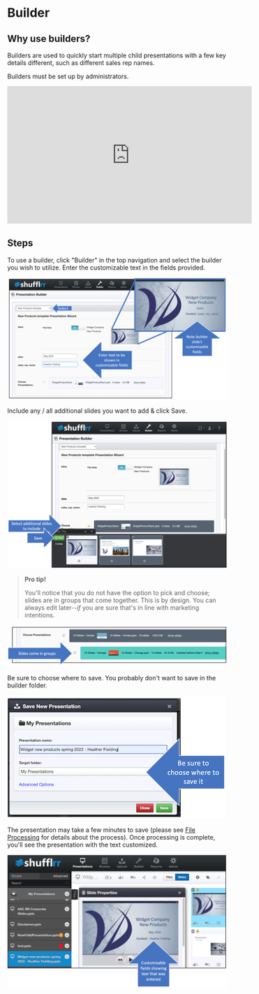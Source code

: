 # Builder

## Why use builders? 

Builders are used to quickly start multiple child presentations with a few key details different, such as different sales rep names.

Builders must be set up by administrators. 

<div class="player">
<iframe width="560" height="315" src="https://www.youtube-nocookie.com/embed/4NS9FzJNSug" title="YouTube video player" frameborder="0" allow="accelerometer; autoplay; clipboard-write; encrypted-media; gyroscope; picture-in-picture" allowfullscreen></iframe>
</div>

## Steps

To use a builder, click "Builder" in the top navigation and select the builder you wish to utilize. Enter the customizable text in the fields provided. 

![Customizable text in builder](img/builder-customizable-text.png)

Include any / all additional slides you want to add & click Save. 

![Save deck built with builder](img/builder-save.png)

>**Pro tip!**
> 
> You'll notice that you do not have the option to pick and choose; slides are in groups that come together. This is by design. You can always edit later--_if_ you are sure that's in line with marketing intentions. 

![Slides come in groups](img/builder-slides-in-groups.png)

Be sure to choose where to save. You probably don't want to save in the builder folder. 

![Save modal itself](img/builder-save-modal.png)

The presentation may take a few minutes to save (please see [File Processing](presentations-uploading.md#file-processing) for details about the process). Once processing is complete, you'll see the presentation with the text customized. 

![Presentation built with builder](img/builder-built-preso.png)
